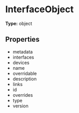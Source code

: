 # InterfaceObject


**Type:** object

## Properties
* metadata
* interfaces
* devices
* name
* overridable
* description
* links
* id
* overrides
* type
* version
